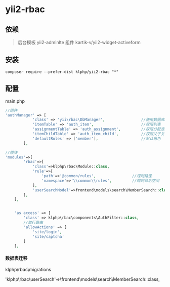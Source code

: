 yii2-rbac
=========

## 依赖

> 后台模板 yii2-adminlte
> 组件 kartik-v/yii2-widget-activeform

安装
------------

```
composer require --prefer-dist klphp/yii2-rbac "*"
```

## 配置

main.php 

```php
//组件
'authManager' => [
            'class' => 'yii\rbac\DbManager',                //使用数据库RBAC
            'itemTable' => 'auth_item',                     //权限列表
            'assignmentTable' => 'auth_assignment',         //权限分配表
            'itemChildTable' => 'auth_item_child',          //权限父子关联表
            'defaultRoles' => ['member'],                   //默认角色
        ],

//模块
'modules'=>[
        'rbac'=>[
            'class'=>klphp\rbac\Module::class,
            'rule'=>[
                'path'=>'@common/rules',				//规则路径
                'namespace'=>'\\common\\rules',			//规则命名空间
            ],
            'userSearchModel'=>frontend\models\search\MemberSearch::class,	//用户搜索model
        ],
    ],


    'as access' => [
        'class' => klphp\rbac\components\AuthFilter::class,
        //放行路由
        'allowActions' => [
            'site/login',
            'site/captcha'
        ]
    ],
```

#### 数据表迁移

klphp\rbac\migrations

'klphp\rbac\userSearch'=>\frontend\models\search\MemberSearch::class,

